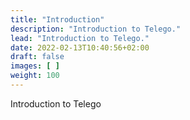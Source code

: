 ```yaml
---
title: "Introduction"
description: "Introduction to Telego."
lead: "Introduction to Telego."
date: 2022-02-13T10:40:56+02:00
draft: false
images: [ ]
weight: 100
---
```


Introduction to Telego
